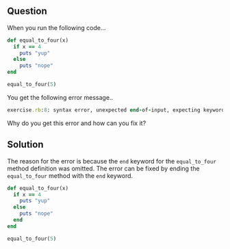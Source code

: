 ## Question
When you run the following code...
```ruby
def equal_to_four(x)
  if x == 4
    puts "yup"
  else
    puts "nope"
end

equal_to_four(5)
```
You get the following error message..

```ruby
exercise.rb:8: syntax error, unexpected end-of-input, expecting keyword_end
```

Why do you get this error and how can you fix it?

## Solution

The reason for the error is because the `end` keyword for the `equal_to_four` method definition was omitted. The error can be fixed by ending the `equal_to_four` method with the `end` keyword. 

```ruby
def equal_to_four(x)
  if x == 4
    puts "yup"
  else
    puts "nope"
  end
end

equal_to_four(5)
```